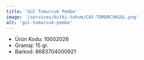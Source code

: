 ```yaml
---
title: 'Gül Tomurcuk Pembe'
image: '/services/bitki-tohum/CAY-TOMURCUKGUL.png'
alt: 'gul-tomurcuk-pembe'
---
```


* Ürün Kodu: 10002026 
* Gramaj: 15 gr. 
* Barkod: 8683704000921